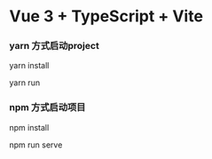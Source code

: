 # Vue 3 + TypeScript + Vite



###  yarn 方式启动project 

yarn install

yarn run


### npm 方式启动项目

npm install

npm run serve